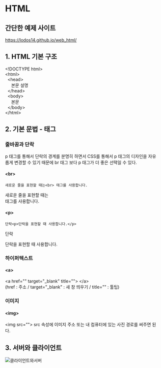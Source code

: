 # HTML
## 간단한 예제 사이트
https://lodos14.github.io/web_html/
## 1. HTML 기본 구조
\<!DOCTYPE html><br>
\<html><br>
&nbsp;&nbsp;\<head><br>
&nbsp;&nbsp;&nbsp;&nbsp;&nbsp;본문 설명<br>
&nbsp;&nbsp;\</head><br>
&nbsp;&nbsp;\<body><br>
&nbsp;&nbsp;&nbsp;&nbsp;&nbsp;본문<br>
&nbsp;&nbsp;\</body><br>
\</html>
## 2. 기본 문법 - 태그

### 줄바꿈과 단락

p 태그를 통해서 단락의 경계를 분명히 하면서
CSS를 통해서 p 태그의 디자인을 자유롭게 변경할 수 있기 때문에
br 태그 보다 p 태그가 더 좋은 선택일 수 있다.

#### \<br>

    새로운 줄을 표현할 때는<br> 태그를 사용합니다.

새로운 줄을 표현할 때는
<br> 태그를 사용합니다.

#### \<p>
    
    단락<p>단락을 표현할 때 사용합니다.</p>
단락<p>단락을 표현할 때 사용합니다.</p>

### 하이퍼텍스트
#### \<a>
\<a href="" target="_blank" title=""> \</a><br>
(href : 주소 / target="_blank" : 새 창 띄우기 / title="" : 툴팁)

### 이미지
#### \<img>
\<img src="">
src 속성에 이미지 주소 또는 내 컴퓨터에 있는 사진 경로를 써주면 된다.

## 3. 서버와 클라이언트
![클라이언트와서버](https://user-images.githubusercontent.com/81665608/135127512-d956e6f3-a375-46d6-8492-4c2d6569725a.png)



